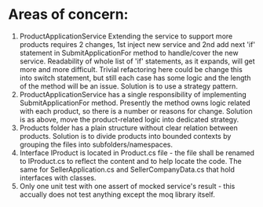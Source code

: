 # Areas of concern:
1. ProductApplicationService
   Extending the service to support more products requires 2 changes, 1st inject new service and 2nd add next 'if' statement in SubmitApplicationFor method to handle/cover the new service.
   Readability of whole list of 'if' statements, as it expands, will get more and more difficult.
   Trivial refactoring here could be change this into switch statement, but still each case has some logic and the length of the method will be an issue.
   Solution is to use a strategy pattern.
2. ProductApplicationService has a single responsibility of implementing SubmitApplicationFor method. Presently the method owns logic related with each product, so there is a number or reasons for change. 
   Solution is as above, move the product-related logic into dedicated strategy.
3. Products folder has a plain structure without clear relation between products. Solution is to divide products into bounded contexts by grouping the files into subfolders/namespaces.
4. Interface IProduct is located in Product.cs file - the file shall be renamed to IProduct.cs to reflect the content and to help locate the code.
   The same for SellerApplication.cs and SellerCompanyData.cs that hold interfaces with classes.
5. Only one unit test with one assert of mocked service's result - this accually does not test anything except the moq library itself.  